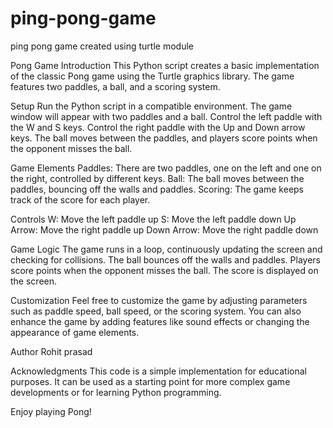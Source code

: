 # ping-pong-game
ping pong game created using turtle module

Pong Game
Introduction
This Python script creates a basic implementation of the classic Pong game using the Turtle graphics library. The game features two paddles, a ball, and a scoring system.

Setup
Run the Python script in a compatible environment.
The game window will appear with two paddles and a ball.
Control the left paddle with the W and S keys.
Control the right paddle with the Up and Down arrow keys.
The ball moves between the paddles, and players score points when the opponent misses the ball.

Game Elements
Paddles: There are two paddles, one on the left and one on the right, controlled by different keys.
Ball: The ball moves between the paddles, bouncing off the walls and paddles.
Scoring: The game keeps track of the score for each player.

Controls
W: Move the left paddle up
S: Move the left paddle down
Up Arrow: Move the right paddle up
Down Arrow: Move the right paddle down

Game Logic
The game runs in a loop, continuously updating the screen and checking for collisions. The ball bounces off the walls and paddles. Players score points when the opponent misses the ball. The score is displayed on the screen.

Customization
Feel free to customize the game by adjusting parameters such as paddle speed, ball speed, or the scoring system. You can also enhance the game by adding features like sound effects or changing the appearance of game elements.

Author
Rohit prasad

Acknowledgments
This code is a simple implementation for educational purposes. It can be used as a starting point for more complex game developments or for learning Python programming.

Enjoy playing Pong!
